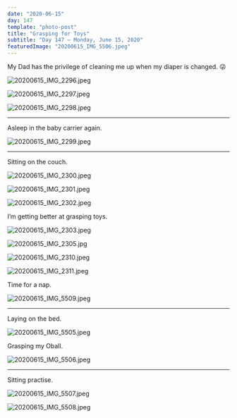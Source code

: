 ```yaml
---
date: "2020-06-15"
day: 147
template: "photo-post"
title: "Grasping for Toys"
subtitle: "Day 147 – Monday, June 15, 2020"
featuredImage: "20200615_IMG_5506.jpeg"
---
```


My Dad has the privilege of cleaning me up when my diaper is changed. 😜

![20200615_IMG_2296.jpeg](20200615_IMG_2296.jpeg)

![20200615_IMG_2297.jpeg](20200615_IMG_2297.jpeg)

![20200615_IMG_2298.jpeg](20200615_IMG_2298.jpeg)

<hr />

Asleep in the baby carrier again.

![20200615_IMG_2299.jpeg](20200615_IMG_2299.jpeg)

<hr />

Sitting on the couch.

![20200615_IMG_2300.jpeg](20200615_IMG_2300.jpeg)

![20200615_IMG_2301.jpeg](20200615_IMG_2301.jpeg)

![20200615_IMG_2302.jpeg](20200615_IMG_2302.jpeg)

I’m getting better at grasping toys.

![20200615_IMG_2303.jpeg](20200615_IMG_2303.jpeg)

![20200615_IMG_2305.jpg](20200615_IMG_2305.jpg)

![20200615_IMG_2310.jpeg](20200615_IMG_2310.jpeg)

![20200615_IMG_2311.jpeg](20200615_IMG_2311.jpeg)

Time for a nap.

![20200615_IMG_5509.jpeg](20200615_IMG_5509.jpeg)

<hr />

Laying on the bed.

![20200615_IMG_5505.jpeg](20200615_IMG_5505.jpeg)

Grasping my Oball.

![20200615_IMG_5506.jpeg](20200615_IMG_5506.jpeg)

<hr />

Sitting practise.

![20200615_IMG_5507.jpeg](20200615_IMG_5507.jpeg)

![20200615_IMG_5508.jpeg](20200615_IMG_5508.jpeg)
